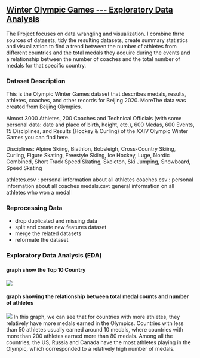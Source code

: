 ## [Winter Olympic Games ---  Exploratory Data Analysis](https://github.com/Ivan-Meng0115/R-for-Data-Visualization/blob/main/Result%20of%20Project.PDF)

The Project focuses on data wrangling and visualization. I combine thrre sources of datasets, tidy the resulting datasets, create summary statistics and visualization to find a trend between the number of athletes from different countries and the total medals they acquire during the events and a relationship between the number of coaches and the total number of medals for that specific country.

### Dataset Description
This is the Olympic Winter Games dataset that describes medals, results, athletes, coaches, and other records for Beijing 2020. MoreThe data was created from Beijing Olympics.

Almost 3000 Athletes, 200 Coaches and Technical Officials (with some personal data: date and place of birth, height, etc.), 600 Medas, 600 Events, 15 Disciplines, and Results (Hockey & Curling) of the XXIV Olympic Winter Games you can find here.

Disciplines: Alpine Skiing, Biathlon, Bobsleigh, Cross-Country Skiing, Curling, Figure Skating, Freestyle Skiing, Ice Hockey, Luge, Nordic Combined, Short Track Speed Skating, Skeleton, Ski Jumping, Snowboard, Speed Skating

athletes.csv : personal information about all athletes
coaches.csv : personal information about all coaches
medals.csv: general information on all athletes who won a medal

### Reprocessing Data
* drop duplicated and missing data
* split and create new features dataset
* merge the related datasets
* reformate the dataset

### Exploratory Data Analysis (EDA)

#### graph show the Top 10 Country
![](https://github.com/Ivan-Meng0115/R-for-Data-Visualization/blob/main/Top%2010%20country%20with%20medals.png)

#### graph showing the relationship between total medal counts and number of athletes
![](https://github.com/Ivan-Meng0115/R-for-Data-Visualization/blob/main/medals%20for%20each%20country.png)
In this graph, we can see that for countries with more athletes, they relatively have more medals earned in the Olympics. Countries with less than 50 athletes usually earned around 10 medals, where countries with more than 200 athletes earned more than 80 medals. Among all the countries, the US, Russia and Canada have the most athletes playing in the Olympic, which corresponded to a relatively high number of medals.


####


####


####
